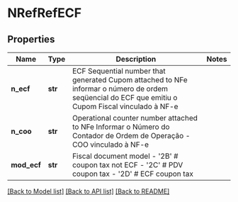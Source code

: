 # NRefRefECF

## Properties
Name | Type | Description | Notes
------------ | ------------- | ------------- | -------------
**n_ecf** | **str** | ECF Sequential number that generated Cupom attached to NFe informar o número de ordem seqüencial do ECF que emitiu o Cupom Fiscal vinculado à NF-e  | 
**n_coo** | **str** | Operational counter number attached to NFe Informar o Número do Contador de Ordem de Operação - COO vinculado à NF-e  | 
**mod_ecf** | **str** | Fiscal document model - &#39;2B&#39; # coupon tax not ECF - &#39;2C&#39; # PDV coupon tax - &#39;2D&#39; # ECF coupon tax  | 

[[Back to Model list]](../README.md#documentation-for-models) [[Back to API list]](../README.md#documentation-for-api-endpoints) [[Back to README]](../README.md)



